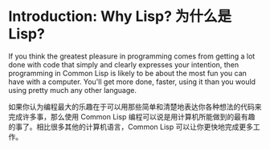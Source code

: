 # Introduction: Why Lisp? 为什么是 Lisp?

If you think the greatest pleasure in programming comes from getting a
lot done with code that simply and clearly expresses your intention,
then programming in Common Lisp is likely to be about the most fun you
can have with a computer. You'll get more done, faster, using it than
you would using pretty much any other language.

如果你认为编程最大的乐趣在于可以用那些简单和清楚地表达你各种想法的代码来完成许多事，那么使用
Common Lisp 编程可以说是用计算机所能做到的最有趣的事了。相比很多其他的计算机语言，Common
Lisp 可以让你更快地完成更多工作。
